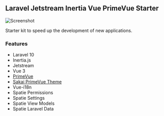 ## Laravel Jetstream Inertia Vue PrimeVue Starter

![Screenshot](docs/screen.png)


Starter kit to speed up the development of new applications.

### Features
* Laravel 10
* Inertia.js
* Jetstream
* Vue 3
* [PrimeVue](https://primefaces.org/primevue/#/toolbar)
* [Sakai PrimeVue Theme](https://www.primefaces.org/sakai-vue/#/crud)
* Vue-i18n
* Spatie Permissions
* Spatie Settings
* Spatie View Models
* Spatie Laravel Data
